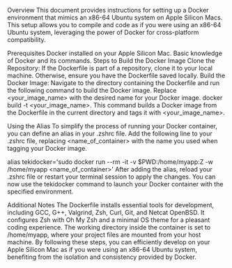 Overview
This document provides instructions for setting up a Docker environment that mimics an x86-64 Ubuntu system on Apple Silicon Macs. This setup allows you to compile and code as if you were using an x86-64 Ubuntu system, leveraging the power of Docker for cross-platform compatibility.

Prerequisites
Docker installed on your Apple Silicon Mac.
Basic knowledge of Docker and its commands.
Steps to Build the Docker Image
Clone the Repository: If the Dockerfile is part of a repository, clone it to your local machine. Otherwise, ensure you have the Dockerfile saved locally.
Build the Docker Image: Navigate to the directory containing the Dockerfile and run the following command to build the Docker image. Replace <your_image_name> with the desired name for your Docker image.
docker build -t <your_image_name>.
This command builds a Docker image from the Dockerfile in the current directory and tags it with <your_image_name>.

Using the Alias
To simplify the process of running your Docker container, you can define an alias in your .zshrc file. Add the following line to your .zshrc file, replacing <name_of_container> with the name you used when tagging your Docker image.

alias tekidocker='sudo docker run --rm -it -v $PWD:/home/myapp:Z -w /home/myapp <name_of_container>'
After adding the alias, reload your .zshrc file or restart your terminal session to apply the changes. You can now use the tekidocker command to launch your Docker container with the specified environment.

Additional Notes
The Dockerfile installs essential tools for development, including GCC, G++, Valgrind, Zsh, Curl, Git, and Netcat OpenBSD.
It configures Zsh with Oh My Zsh and a minimal OS theme for a pleasant coding experience.
The working directory inside the container is set to /home/myapp, where your project files are mounted from your host machine.
By following these steps, you can efficiently develop on your Apple Silicon Mac as if you were using an x86-64 Ubuntu system, benefiting from the isolation and consistency provided by Docker.
